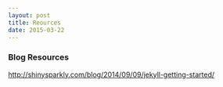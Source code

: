 ```yaml
---
layout: post
title: Reources
date: 2015-03-22
---
```


### Blog Resources
http://shinysparkly.com/blog/2014/09/09/jekyll-getting-started/